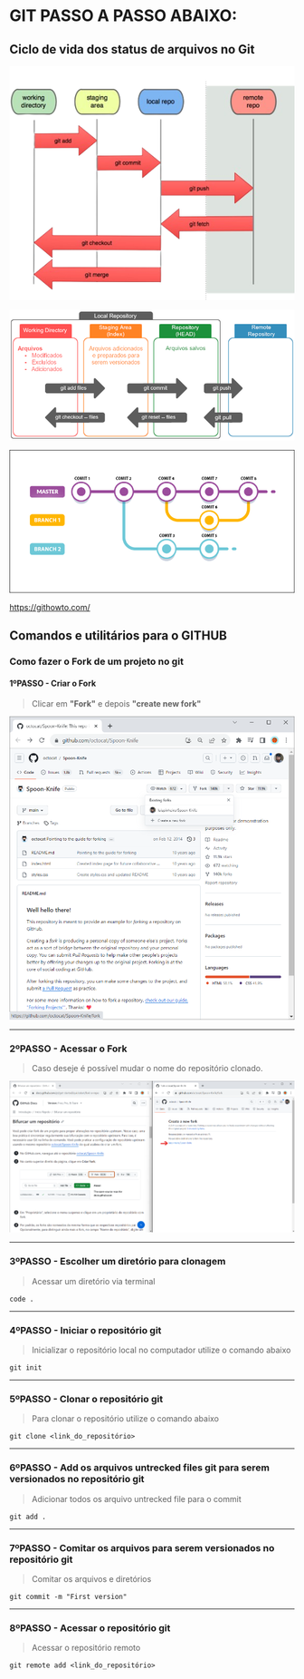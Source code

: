 
# GIT PASSO A PASSO ABAIXO:

## Ciclo de vida dos status de arquivos no Git


![Alt text](image-3.png)

![Alt text](image-4.png)

![Alt text](image-5.png)

https://githowto.com/

## Comandos e utilitários para o GITHUB

### __Como fazer o Fork de um projeto no git__

#### __1ºPASSO__ - Criar o Fork

> Clicar em __"Fork"__ e depois __"create new fork"__

![Alt text](image.png)

___
### __2ºPASSO__ - Acessar o Fork

> Caso deseje é possível mudar o nome do repositório clonado.

![Alt text](image-1.png)

___
### __3ºPASSO__ - Escolher um diretório para clonagem

> Acessar um diretório via terminal

```
code .
```
___
### __4ºPASSO__ - Iniciar o repositório git

> Inicializar o repositório local no computador utilize o comando abaixo

```
git init
```
___
### __5ºPASSO__ - Clonar o repositório git

> Para clonar o repositório utilize o comando abaixo

```
git clone <link_do_repositório>
```
___
### __6ºPASSO__ - Add os arquivos untrecked files git para serem versionados no repositório git

> Adicionar todos os arquivo untrecked file para o commit
```
git add .
```
___
### __7ºPASSO__ - Comitar os arquivos para serem versionados no repositório git

> Comitar os arquivos e diretórios
```
git commit -m "First version"
```
___
### __8ºPASSO__ - Acessar o repositório git

> Acessar o repositório remoto

```
git remote add <link_do_repositório>
```
